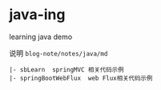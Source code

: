 # java-ing
learning java demo

说明 `blog-note/notes/java/md`

```
|- sbLearn  springMVC 相关代码示例
|- springBootWebFlux  web Flux相关代码示例
```
